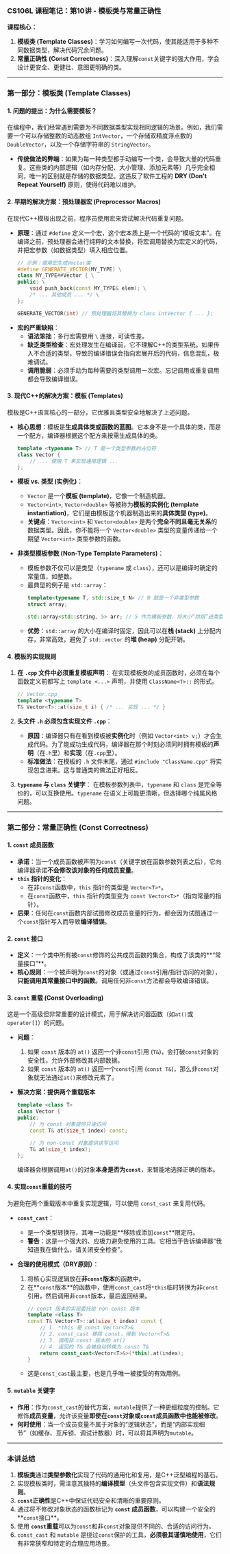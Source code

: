 ### **CS106L 课程笔记：第10讲 - 模板类与常量正确性**

**课程核心：**
1.  **模板类 (Template Classes)**：学习如何编写一次代码，使其能适用于多种不同数据类型，解决代码冗余问题。
2.  **常量正确性 (Const Correctness)**：深入理解`const`关键字的强大作用，学会设计更安全、更健壮、意图更明确的类。

---

### **第一部分：模板类 (Template Classes)**

#### **1. 问题的提出：为什么需要模板？**

在编程中，我们经常遇到需要为不同数据类型实现相同逻辑的场景。例如，我们需要一个可以存储整数的动态数组 `IntVector`，一个存储双精度浮点数的 `DoubleVector`，以及一个存储字符串的 `StringVector`。

-   **传统做法的弊端**：如果为每一种类型都手动编写一个类，会导致大量的代码重复。这些类的内部逻辑（如内存分配、大小管理、添加元素等）几乎完全相同，唯一的区别就是存储的数据类型。这违反了软件工程的 **DRY (Don't Repeat Yourself)** 原则，使得代码难以维护。

#### **2. 早期的解决方案：预处理器宏 (Preprocessor Macros)**

在现代C++模板出现之前，程序员使用宏来尝试解决代码重复问题。

-   **原理**：通过 `#define` 定义一个宏，这个宏本质上是一个代码的“模板文本”。在编译之前，预处理器会进行纯粹的文本替换，将宏调用替换为宏定义的代码，并把宏参数（如数据类型）填入相应位置。
    ```cpp
    // 示例：使用宏生成Vector类
    #define GENERATE_VECTOR(MY_TYPE) \
    class MY_TYPE##Vector { \
    public: \
        void push_back(const MY_TYPE& elem); \
        /* ... 其他成员 ... */ \
    };

    GENERATE_VECTOR(int) // 预处理器将其替换为 class intVector { ... };
    ```
-   **宏的严重缺陷**：
    *   **语法笨拙**：多行宏需要用 `\` 连接，可读性差。
    *   **缺乏类型检查**：宏处理发生在编译前，它不理解C++的类型系统。如果传入不合适的类型，导致的编译错误会指向宏展开后的代码，信息混乱，极难调试。
    *   **调用脆弱**：必须手动为每种需要的类型调用一次宏。忘记调用或重复调用都会导致编译错误。

#### **3. 现代C++的解决方案：模板 (Templates)**

模板是C++语言核心的一部分，它优雅且类型安全地解决了上述问题。

-   **核心思想**：模板是**生成具体类或函数的蓝图**。它本身不是一个具体的类，而是一个配方，编译器根据这个配方来按需生成具体的类。
    ```cpp
    template <typename T> // T 是一个类型参数的占位符
    class Vector {
        // ... 使用 T 来实现通用逻辑 ...
    };
    ```

-   **模板 vs. 类型 (实例化)**：
    *   `Vector` 是一个**模板 (template)**，它像一个制造机器。
    *   `Vector<int>`, `Vector<double>` 等被称为**模板的实例化 (template instantiation)**，它们是由模板这个机器制造出来的**具体类型 (type)**。
    *   **关键点**：`Vector<int>` 和 `Vector<double>` 是两个**完全不同且毫无关系**的数据类型。因此，你不能将一个 `Vector<double>` 类型的变量传递给一个期望 `Vector<int>` 类型参数的函数。

-   **非类型模板参数 (Non-Type Template Parameters)**：
    *   模板参数不仅可以是类型（`typename` 或 `class`），还可以是编译时确定的常量值，如整数。
    *   最典型的例子是 `std::array`：
        ```cpp
        template<typename T, std::size_t N> // N 就是一个非类型参数
        struct array;

        std::array<std::string, 5> arr; // 5 作为模板参数，将大小“烘焙”进类型里
        ```
    *   **优势**：`std::array` 的大小在编译时固定，因此可以在**栈 (stack)** 上分配内存，非常高效，避免了 `std::vector` 的**堆 (heap)** 分配开销。

#### **4. 模板的实现规则**

1.  **在 `.cpp` 文件中必须重复模板声明**：
    在实现模板类的成员函数时，必须在每个函数定义前都写上 `template <...>` 声明，并使用 `ClassName<T>::` 的形式。
    ```cpp
    // Vector.cpp
    template <typename T>
    T& Vector<T>::at(size_t i) { /* ... 实现 ... */ }
    ```

2.  **头文件 `.h` 必须包含实现文件 `.cpp`**：
    *   **原因**：编译器只有在看到模板被**实例化**时（例如 `Vector<int> v;`）才会生成代码。为了能成功生成代码，编译器在那个时刻必须同时拥有模板的**声明**（在`.h`里）和**实现**（在`.cpp`里）。
    *   **标准做法**：在模板的 `.h` 文件末尾，通过 `#include "ClassName.cpp"` 将实现包含进来。这与普通类的做法正好相反。

3.  **`typename` 与 `class` 关键字**：
    在模板参数列表中，`typename` 和 `class` 是完全等价的，可以互换使用。`typename` 在语义上可能更清晰，但选择哪个纯属风格问题。

---

### **第二部分：常量正确性 (Const Correctness)**

#### **1. `const` 成员函数**

-   **承诺**：当一个成员函数被声明为`const`（关键字放在函数参数列表之后），它向编译器承诺**不会修改该对象的任何成员变量**。
-   **`this` 指针的变化**：
    *   在非`const`函数中，`this` 指针的类型是 `Vector<T>*`。
    *   在`const`函数中，`this` 指针的类型变为 `const Vector<T>*`（指向常量的指针）。
-   **后果**：任何在`const`函数内部试图修改成员变量的行为，都会因为试图通过一个`const`指针写入而导致**编译错误**。

#### **2. `const` 接口**

-   **定义**：一个类中所有被`const`修饰的公共成员函数的集合，构成了该类的**“常量接口”**。
-   **核心规则**：一个被声明为`const`的对象（或通过`const`引用/指针访问的对象），**只能调用其常量接口中的函数**。调用任何非`const`方法都会导致编译错误。

#### **3. `const` 重载 (Const Overloading)**

这是一个高级但非常重要的设计模式，用于解决访问器函数（如`at()`或`operator[]`）的问题。

-   **问题**：
    1.  如果 `const` 版本的 `at()` 返回一个非`const`引用 (`T&`)，会打破`const`对象的安全性，允许外部修改其内部数据。
    2.  如果 `const` 版本的 `at()` 返回一个`const`引用 (`const T&`)，那么非`const`对象就无法通过`at()`来修改元素了。

-   **解决方案：提供两个重载版本**
    ```cpp
    template <class T>
    class Vector {
    public:
        // 为 const 对象提供只读访问
        const T& at(size_t index) const; 

        // 为 non-const 对象提供读写访问
        T& at(size_t index);
    };
    ```
    编译器会根据调用`at()`的对象**本身是否为`const`**，来智能地选择正确的版本。

#### **4. 实现`const`重载的技巧**

为避免在两个重载版本中重复实现逻辑，可以使用 `const_cast` 来复用代码。

-   **`const_cast`**：
    *   是一个类型转换符，其唯一功能是**移除或添加`const`**限定符。
    *   **警告**：这是一个强大的、应极力避免使用的工具。它相当于告诉编译器“我知道我在做什么，请关闭安全检查”。

-   **合理的使用模式（DRY原则）**：
    1.  将核心实现逻辑放在**非`const`版本**的函数中。
    2.  在**`const`版本**的函数中，使用`const_cast`将`*this`临时转换为非`const`引用，然后调用非`const`版本，最后返回结果。
        ```cpp
        // const 版本的实现委托给 non-const 版本
        template <class T>
        const T& Vector<T>::at(size_t index) const {
            // 1. *this 是 const Vector<T>&
            // 2. const_cast 移除 const，得到 Vector<T>&
            // 3. 调用非 const 版本的 at()
            // 4. 返回的 T& 会被自动转换为 const T&
            return const_cast<Vector<T>&>(*this).at(index);
        }
        ```
    *   这是`const_cast`最主要，也是几乎唯一被接受的有效用例。

#### **5. `mutable` 关键字**

-   **作用**：作为`const_cast`的替代方案，`mutable`提供了一种更细粒度的控制。它修饰**成员变量**，允许该变量**即使在`const`对象或`const`成员函数中也能被修改**。
-   **何时使用**：当一个成员变量不属于对象的“逻辑状态”，而是“内部实现细节”（如缓存、互斥锁、调试计数器）时，可以将其声明为`mutable`。

---

### **本讲总结**

1.  **模板类**通过**类型参数化**实现了代码的通用化和复用，是C++泛型编程的基石。
2.  实现模板类时，需注意其独特的**编译模型**（头文件包含实现文件）和**语法规则**。
3.  **`const`正确性**是C++中保证代码安全和清晰的重要原则。
4.  通过将不修改对象状态的函数标记为 **`const` 成员函数**，可以构建一个安全的**`const`接口**。
5.  使用 **`const`重载**可以为`const`和非`const`对象提供不同的、合适的访问行为。
6.  `const_cast` 和 `mutable` 是绕过`const`保护的工具，**必须极其谨慎地使用**，它们有非常狭窄和特定的合理应用场景。